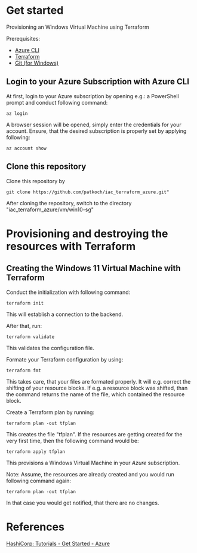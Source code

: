 # Get started

Provisioning an Windows Virtual Machine using Terraform

Prerequisites:
 - [Azure CLI](https://learn.microsoft.com/en-us/cli/azure/install-azure-cli)
 - [Terraform](https://developer.hashicorp.com/terraform/downloads)
 - [Git (for Windows)](https://gitforwindows.org/)

## Login to your Azure Subscription with Azure CLI

At first, login to your Azure subscription by opening e.g.: a PowerShell prompt and conduct following command:

```
az login
```

A browser session will be opened, simply enter the credentials for your account.
Ensure, that the desired subscription is properly set by applying following:

```
az account show
```

## Clone this repository

Clone this repository by 

```
git clone https://github.com/patkoch/iac_terraform_azure.git"
```

After cloning the repository, switch to the directory "iac_terraform_azure/vm/win10-sg"

# Provisioning and destroying the resources with Terraform

## Creating the Windows 11 Virtual Machine with Terraform

Conduct the initialization with following command:

```
terraform init
```

This will establish a connection to the backend.

After that, run:

```
terraform validate
```

This validates the configuration file.

Formate your Terraform configuration by using:

```
terraform fmt
```

This takes care, that your files are formated properly. It will e.g. correct the shifting of your resource blocks.
If e.g. a resource block was shifted, than the command returns the name of the file, which contained the resource block.

Create a Terraform plan by running:

```
terraform plan -out tfplan
```

This creates the file "tfplan". If the resources are getting created for the very first time, then the following command would be:

```
terraform apply tfplan
```
This provisions a Windows Virtual Machine in your *Azure* subscription.

Note:
Assume, the resources are already created and you would run following command again:

```
terraform plan -out tfplan
```

In that case you would get notified, that there are no changes.


# References

[HashiCorp: Tutorials - Get Started - Azure](https://developer.hashicorp.com/terraform/tutorials/azure-get-started)